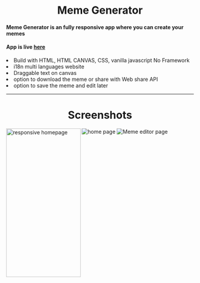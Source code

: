 <h1 align="center">Meme Generator</h1>

<h4>Meme Generator is an fully responsive app where you can create your memes</h4>

<h4>App is live <a href="https://nivb000.github.io/Meme-Generator/">here</a></h4>

<li>Build with HTML, HTML CANVAS, CSS, vanilla javascript No Framework</li>
<li>i18n multi languages website</li>
<li>Draggable text on canvas</li>
<li>option to download the meme or share with Web share API</li>
<li>option to save the meme and edit later</li>

<hr>

<h1 align="center">Screenshots</h1>

<img src="https://res.cloudinary.com/dhe2rvexr/image/upload/v1667843498/Meme%20generator/Screenshot_2022-11-07_at_19-48-11_Ultimate_Meme_Generator_q0hftq.png" alt="home page" />
<img src="https://res.cloudinary.com/dhe2rvexr/image/upload/v1667843488/Meme%20generator/Screenshot_2022-11-07_at_19-50-14_Ultimate_Meme_Generator_ojie3o.png" alt="Meme editor page" />
<img src="https://res.cloudinary.com/dhe2rvexr/image/upload/v1667843521/Meme%20generator/nivb000.github.io_Meme-Generator__iPhone_6_7_8_twpiv2.png" alt="responsive homepage" width="200" height="400" align="left" />
